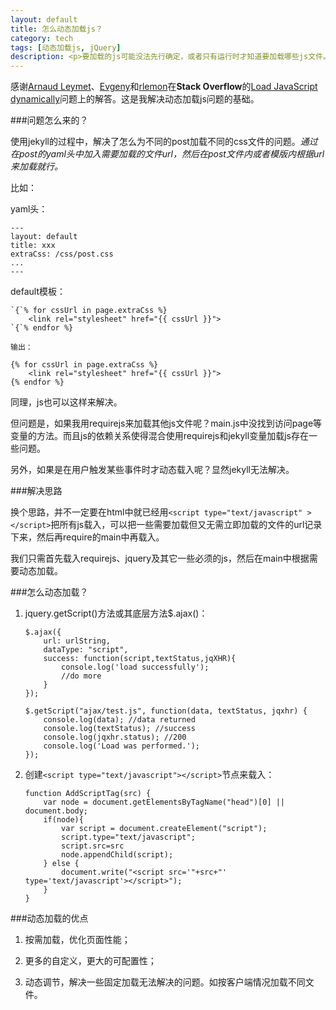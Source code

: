 ```yaml
---
layout: default
title: 怎么动态加载js？
category: tech
tags: [动态加载js, jQuery]
description: <p>要加载的js可能没法先行确定，或者只有运行时才知道要加载哪些js文件。本章讲了动态加载js或css文件的几种方法。</p>
---
```


感谢[Arnaud Leymet](http://stackoverflow.com/users/346005/arnaud-leymet)、[Evgeny](http://stackoverflow.com/users/110274/evgeny)和[rlemon](http://stackoverflow.com/users/829835/rlemon)在**Stack Overflow**的[Load JavaScript dynamically](http://stackoverflow.com/questions/7293344/load-javascript-dynamically)问题上的解答。这是我解决动态加载js问题的基础。

###问题怎么来的？

使用jekyll的过程中，解决了怎么为不同的post加载不同的css文件的问题。*通过在post的yaml头中加入需要加载的文件url，然后在post文件内或者模版内根据url来加载就行。*

比如：

yaml头：

	---
	layout: default
	title: xxx
	extraCss: /css/post.css
	...
	---

default模板：

	`{`% for cssUrl in page.extraCss %}
	    <link rel="stylesheet" href="{{ cssUrl }}">
	`{`% endfor %}

	输出：

	{% for cssUrl in page.extraCss %}
	    <link rel="stylesheet" href="{{ cssUrl }}">
	{% endfor %}	

同理，js也可以这样来解决。

但问题是，如果我用requirejs来加载其他js文件呢？main.js中没找到访问page等变量的方法。而且js的依赖关系使得混合使用requirejs和jekyll变量加载js存在一些问题。

另外，如果是在用户触发某些事件时才动态载入呢？显然jekyll无法解决。


###解决思路

换个思路，并不一定要在html中就已经用`<script type="text/javascript" ></script>`把所有js载入，可以把一些需要加载但又无需立即加载的文件的url记录下来，然后再require的main中再载入。

我们只需首先载入requirejs、jquery及其它一些必须的js，然后在main中根据需要动态加载。

###怎么动态加载？

1.  jquery.getScript()方法或其底层方法$.ajax()：
	
		$.ajax({
			url: urlString,
			dataType: "script",
			success: function(script,textStatus,jqXHR){
				console.log('load successfully');
				//do more
			}
		});

		$.getScript("ajax/test.js", function(data, textStatus, jqxhr) {
			console.log(data); //data returned
			console.log(textStatus); //success
			console.log(jqxhr.status); //200
			console.log('Load was performed.');
		});

2.  创建`<script type="text/javascript"></script>`节点来载入：

		function AddScriptTag(src) {
		    var node = document.getElementsByTagName("head")[0] || document.body;
		    if(node){
		        var script = document.createElement("script");
		        script.type="text/javascript";
		        script.src=src
		        node.appendChild(script);
		    } else {
		        document.write("<script src='"+src+"' type='text/javascript'></script>");
		    }
		}

###动态加载的优点

1.   按需加载，优化页面性能；

2.   更多的自定义，更大的可配置性；

3.   动态调节，解决一些固定加载无法解决的问题。如按客户端情况加载不同文件。